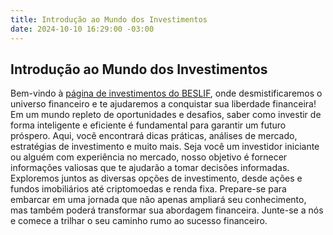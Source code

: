 ```yaml
---
title: Introdução ao Mundo dos Investimentos
date: 2024-10-10 16:29:00 -03:00
---
```


## Introdução ao Mundo dos Investimentos

Bem-vindo à [página de investimentos do BESLIF](https://beslif.github.io/investimentos), onde desmistificaremos o universo financeiro e te ajudaremos a conquistar sua liberdade financeira! Em um mundo repleto de oportunidades e desafios, saber como investir de forma inteligente e eficiente é fundamental para garantir um futuro próspero. Aqui, você encontrará dicas práticas, análises de mercado, estratégias de investimento e muito mais. Seja você um investidor iniciante ou alguém com experiência no mercado, nosso objetivo é fornecer informações valiosas que te ajudarão a tomar decisões informadas. Exploremos juntos as diversas opções de investimento, desde ações e fundos imobiliários até criptomoedas e renda fixa. Prepare-se para embarcar em uma jornada que não apenas ampliará seu conhecimento, mas também poderá transformar sua abordagem financeira. Junte-se a nós e comece a trilhar o seu caminho rumo ao sucesso financeiro.
